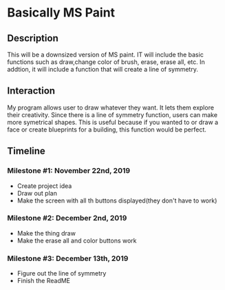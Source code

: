 <h1>Basically MS Paint</h1>
<h2>Description</h2>
<p>This will be a downsized version of MS paint. IT will include the basic functions such as draw,change color of brush, erase, erase all, etc. In addtion, it will include a function that will create a line of symmetry.</p>

<h2>Interaction</h2>
<p>My program allows user to draw whatever they want. It lets them explore their creativity. Since there is a line of symmetry function, users can make more symetrical shapes. This is useful because if you wanted to or draw a face or create blueprints for a building, this function would be perfect. </p>

<h2>Timeline</h2>

<h3>Milestone #1: November 22nd, 2019 </h3>
<ul>
 <li>Create project idea</li>
 <li>Draw out plan</li>
 <li>Make the screen with all th buttons displayed(they don't have to work)</li>
</ul>

<h3>Milestone #2: December 2nd, 2019 </h3>
<ul>
 <li>Make the thing draw</li>
 <li>Make the erase all and color buttons work</li>
</ul>

<h3>Milestone #3: December 13th, 2019 </h3>
<ul>
 <li>Figure out the line of symmetry</li>
 <li>Finish the ReadME</li>
</ul>
